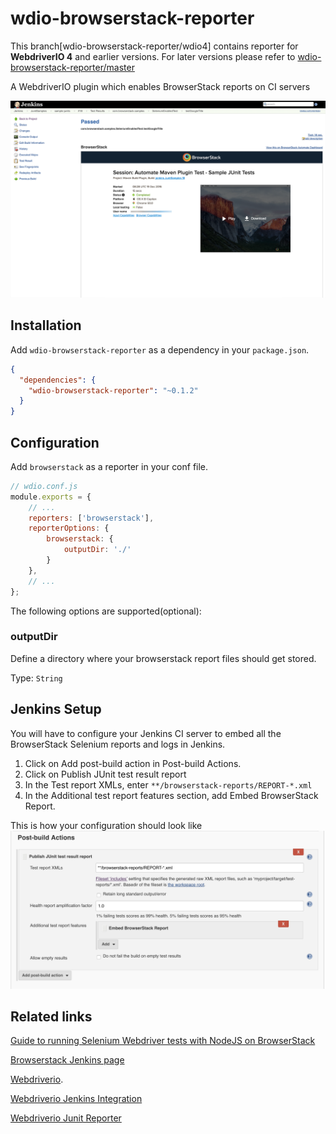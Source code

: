 # wdio-browserstack-reporter

This branch[wdio-browserstack-reporter/wdio4] contains reporter for **WebdriverIO 4** and earlier versions. For later versions please refer to [wdio-browserstack-reporter/master](https://github.com/browserstack/wdio-browserstack-reporter/tree/master)

A WebdriverIO plugin which enables BrowserStack reports on CI servers

![Browserstack reports on Jenkins](screenshots/jenkins_report.png)

## Installation

Add `wdio-browserstack-reporter` as a dependency in your `package.json`.

```json
{
  "dependencies": {
    "wdio-browserstack-reporter": "~0.1.2"
  }
}
```

## Configuration

Add `browserstack` as a reporter in your conf file.

```js
// wdio.conf.js
module.exports = {
    // ...
    reporters: ['browserstack'],
    reporterOptions: {
        browserstack: {
            outputDir: './'
        }
    },
    // ...
};
```

The following options are supported(optional):

### outputDir
Define a directory where your browserstack report files should get stored.

Type: `String`<br>

## Jenkins Setup

You will have to configure your Jenkins CI server to embed all the BrowserStack Selenium reports and logs in Jenkins.
  1. Click on Add post-build action in Post-build Actions.
  2. Click on Publish JUnit test result report
  3. In the Test report XMLs, enter `**/browserstack-reports/REPORT-*.xml`
  4. In the Additional test report features section, add Embed BrowserStack Report.

This is how your configuration should look like
![Jenkins Setup](screenshots/jenkins_setup.png)

## Related links

[Guide to running Selenium Webdriver tests with NodeJS on BrowserStack](https://www.browserstack.com/automate/node)

[Browserstack Jenkins page](https://www.browserstack.com/automate/jenkins)

[Webdriverio](http://webdriver.io).

[Webdriverio Jenkins Integration](http://webdriver.io/guide/testrunner/jenkins.html)

[Webdriverio Junit Reporter](https://github.com/webdriverio-boneyard/wdio-junit-reporter)

